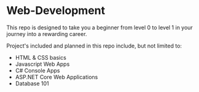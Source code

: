 # Web-Development
This repo is designed to take you a beginner from level 0 to level 1 in your journey into a rewarding career.

Project's included and planned in this repo include, but not limited to:
- HTML & CSS basics
- Javascript Web Apps
- C# Console Apps
- ASP.NET Core Web Applications
- Database 101
